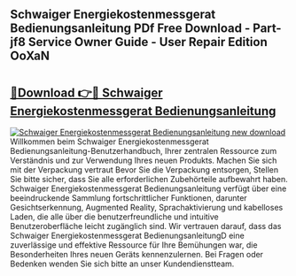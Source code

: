## Schwaiger Energiekostenmessgerat Bedienungsanleitung PDf Free Download - Part-jf8 Service Owner Guide - User Repair Edition OoXaN

# <h2><a href="http://df08yc.blite.top/?on=Schwaiger+Energiekostenmessgerat+Bedienungsanleitung">🔗Download 👉🔴 Schwaiger Energiekostenmessgerat Bedienungsanleitung</a></h2>

[![Schwaiger Energiekostenmessgerat Bedienungsanleitung new download](https://i.imgur.com/lujVjoI.png)](http://df08yc.blite.top/?on=Schwaiger+Energiekostenmessgerat+Bedienungsanleitung)
Willkommen beim Schwaiger Energiekostenmessgerat Bedienungsanleitung-Benutzerhandbuch, Ihrer zentralen Ressource zum Verständnis und zur Verwendung Ihres neuen Produkts. Machen Sie sich mit der Verpackung vertraut Bevor Sie die Verpackung entsorgen, Stellen Sie bitte sicher, dass Sie alle erforderlichen Zubehörteile aufbewahrt haben. Schwaiger Energiekostenmessgerat Bedienungsanleitung verfügt über eine beeindruckende Sammlung fortschrittlicher Funktionen, darunter Gesichtserkennung, Augmented Reality, Sprachaktivierung und kabelloses Laden, die alle über die benutzerfreundliche und intuitive Benutzeroberfläche leicht zugänglich sind. Wir vertrauen darauf, dass das Schwaiger Energiekostenmessgerat BedienungsanleitungD eine zuverlässige und effektive Ressource für Ihre Bemühungen war, die Besonderheiten Ihres neuen Geräts kennenzulernen. Bei Fragen oder Bedenken wenden Sie sich bitte an unser Kundendienstteam.
